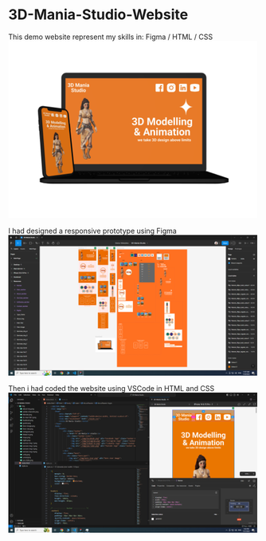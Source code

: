# 3D-Mania-Studio-Website

This demo website represent my skills in: Figma / HTML / CSS
<img src="https://github.com/malekalbawaih/3D-Mania-Studio-Website/blob/main/thumbnails/3D%20Mania%20Studio%20thumbnail.png" alt="thumbnail" width="500px" />

I had designed a responsive prototype using Figma
<img src="https://raw.githubusercontent.com/malekalbawaih/3D-Mania-Studio-Website/main/thumbnails/3D%20Mania%20Studio%20Figma.png" alt="Figma thumbnail" width="500px" />

Then i had coded the website using VSCode in HTML and CSS
<img src="https://raw.githubusercontent.com/malekalbawaih/3D-Mania-Studio-Website/main/thumbnails/3D%20Mania%20Studio%20VSCode.png" alt="VSCode thumbnail" width="500px" />
